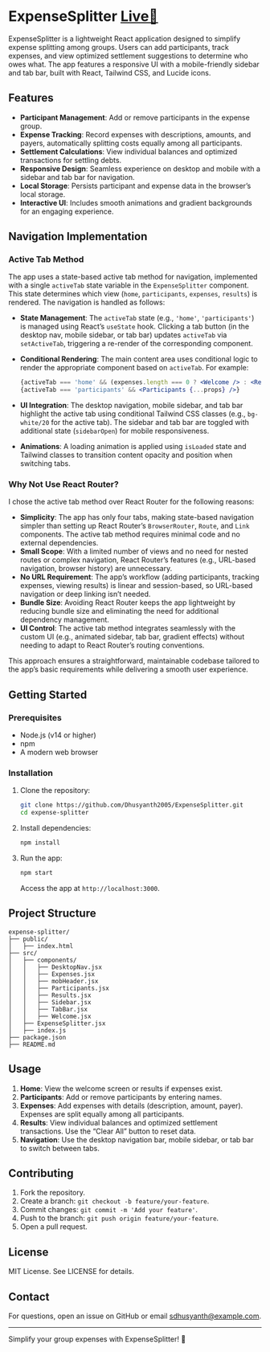 # ExpenseSplitter [Live🔗](https://expensesplitter-task.vercel.app/)


ExpenseSplitter is a lightweight React application designed to simplify expense splitting among groups. Users can add participants, track expenses, and view optimized settlement suggestions to determine who owes what. The app features a responsive UI with a mobile-friendly sidebar and tab bar, built with React, Tailwind CSS, and Lucide icons.

## Features

- **Participant Management**: Add or remove participants in the expense group.
- **Expense Tracking**: Record expenses with descriptions, amounts, and payers, automatically splitting costs equally among all participants.
- **Settlement Calculations**: View individual balances and optimized transactions for settling debts.
- **Responsive Design**: Seamless experience on desktop and mobile with a sidebar and tab bar for navigation.
- **Local Storage**: Persists participant and expense data in the browser’s local storage.
- **Interactive UI**: Includes smooth animations and gradient backgrounds for an engaging experience.

## Navigation Implementation

### Active Tab Method

The app uses a state-based active tab method for navigation, implemented with a single `activeTab` state variable in the `ExpenseSplitter` component. This state determines which view (`home`, `participants`, `expenses`, `results`) is rendered. The navigation is handled as follows:

- **State Management**: The `activeTab` state (e.g., `'home'`, `'participants'`) is managed using React’s `useState` hook. Clicking a tab button (in the desktop nav, mobile sidebar, or tab bar) updates `activeTab` via `setActiveTab`, triggering a re-render of the corresponding component.

- **Conditional Rendering**: The main content area uses conditional logic to render the appropriate component based on `activeTab`. For example:

  ```jsx
  {activeTab === 'home' && (expenses.length === 0 ? <Welcome /> : <Results {...props} />)}
  {activeTab === 'participants' && <Participants {...props} />}
  ```

- **UI Integration**: The desktop navigation, mobile sidebar, and tab bar highlight the active tab using conditional Tailwind CSS classes (e.g., `bg-white/20` for the active tab). The sidebar and tab bar are toggled with additional state (`sidebarOpen`) for mobile responsiveness.

- **Animations**: A loading animation is applied using `isLoaded` state and Tailwind classes to transition content opacity and position when switching tabs.

### Why Not Use React Router?

I chose the active tab method over React Router for the following reasons:

- **Simplicity**: The app has only four tabs, making state-based navigation simpler than setting up React Router’s `BrowserRouter`, `Route`, and `Link` components. The active tab method requires minimal code and no external dependencies.
- **Small Scope**: With a limited number of views and no need for nested routes or complex navigation, React Router’s features (e.g., URL-based navigation, browser history) are unnecessary.
- **No URL Requirement**: The app’s workflow (adding participants, tracking expenses, viewing results) is linear and session-based, so URL-based navigation or deep linking isn’t needed.
- **Bundle Size**: Avoiding React Router keeps the app lightweight by reducing bundle size and eliminating the need for additional dependency management.
- **UI Control**: The active tab method integrates seamlessly with the custom UI (e.g., animated sidebar, tab bar, gradient effects) without needing to adapt to React Router’s routing conventions.

This approach ensures a straightforward, maintainable codebase tailored to the app’s basic requirements while delivering a smooth user experience.

## Getting Started

### Prerequisites

- Node.js (v14 or higher)
- npm 
- A modern web browser

### Installation

1. Clone the repository:

   ```bash
   git clone https://github.com/Dhusyanth2005/ExpenseSplitter.git
   cd expense-splitter
   ```

2. Install dependencies:

   ```bash
   npm install
   ```


3. Run the app:

   ```bash
   npm start
   ```


   Access the app at `http://localhost:3000`.

## Project Structure

```
expense-splitter/
├── public/
│   ├── index.html
├── src/
│   ├── components/
│   │   ├── DesktopNav.jsx
│   │   ├── Expenses.jsx
│   │   ├── mobHeader.jsx
│   │   ├── Participants.jsx
│   │   ├── Results.jsx
│   │   ├── Sidebar.jsx
│   │   ├── TabBar.jsx
│   │   ├── Welcome.jsx
│   ├── ExpenseSplitter.jsx
│   ├── index.js
├── package.json
├── README.md
```

## Usage

1. **Home**: View the welcome screen or results if expenses exist.
2. **Participants**: Add or remove participants by entering names.
3. **Expenses**: Add expenses with details (description, amount, payer). Expenses are split equally among all participants.
4. **Results**: View individual balances and optimized settlement transactions. Use the “Clear All” button to reset data.
5. **Navigation**: Use the desktop navigation bar, mobile sidebar, or tab bar to switch between tabs.

## Contributing

1. Fork the repository.
2. Create a branch: `git checkout -b feature/your-feature`.
3. Commit changes: `git commit -m 'Add your feature'`.
4. Push to the branch: `git push origin feature/your-feature`.
5. Open a pull request.

## License

MIT License. See LICENSE for details.


## Contact

For questions, open an issue on GitHub or email sdhusyanth@example.com.

---

Simplify your group expenses with ExpenseSplitter! 💸